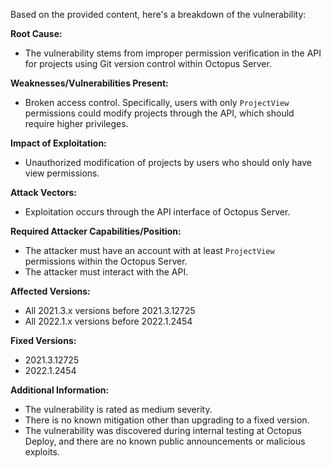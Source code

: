 Based on the provided content, here's a breakdown of the vulnerability:

**Root Cause:**
- The vulnerability stems from improper permission verification in the API for projects using Git version control within Octopus Server.

**Weaknesses/Vulnerabilities Present:**
- Broken access control. Specifically, users with only `ProjectView` permissions could modify projects through the API, which should require higher privileges.

**Impact of Exploitation:**
- Unauthorized modification of projects by users who should only have view permissions.

**Attack Vectors:**
- Exploitation occurs through the API interface of Octopus Server.

**Required Attacker Capabilities/Position:**
- The attacker must have an account with at least `ProjectView` permissions within the Octopus Server.
- The attacker must interact with the API.

**Affected Versions:**
- All 2021.3.x versions before 2021.3.12725
- All 2022.1.x versions before 2022.1.2454

**Fixed Versions:**
- 2021.3.12725
- 2022.1.2454

**Additional Information:**
- The vulnerability is rated as medium severity.
- There is no known mitigation other than upgrading to a fixed version.
- The vulnerability was discovered during internal testing at Octopus Deploy, and there are no known public announcements or malicious exploits.